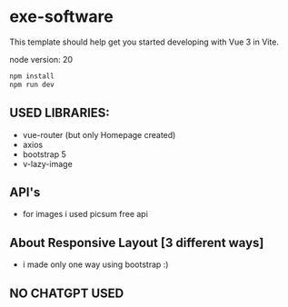 # exe-software

This template should help get you started developing with Vue 3 in Vite.

node version: 20

```sh
npm install
npm run dev
```

## USED LIBRARIES:

- vue-router (but only Homepage created)
- axios
- bootstrap 5
- v-lazy-image

## API's

- for images i used picsum free api

## About Responsive Layout [3 different ways]

- i made only one way using bootstrap :)

## NO CHATGPT USED

